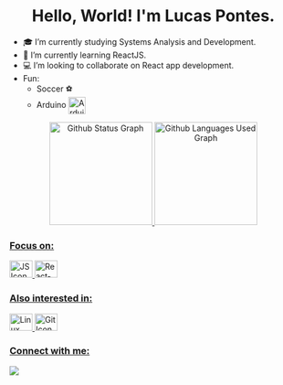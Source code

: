 <h1 align="center">Hello, World! I'm Lucas Pontes.</h1>

<div>
  <ul>
    <li>🎓 I’m currently studying Systems Analysis and Development.</li>
    <li>🌱 I’m currently learning ReactJS.</li>
    <li>💻 I’m looking to collaborate on React app development.</li>
    <li>Fun: 
      <ul>
        <li>
          Soccer ⚽
        </li>
        <li>
          Arduino <img align="center" alt="Arduino Icon" height="30" width="30" src="https://cdn.jsdelivr.net/gh/devicons/devicon/icons/arduino/arduino-original-wordmark.svg" />
        </li>
     </ul>
    </li>
  </ul>
</div>

<div align="center">
  <a href="https://github.com/lpontes8">
    <img alt="Github Status Graph" height="180em" src="https://github-readme-stats.vercel.app/api?username=lpontes8&show_icons=true&theme=react&include_all_commits=true&count_private=true"/>
    <img alt="Github Languages Used Graph" height="180em" src="https://github-readme-stats.vercel.app/api/top-langs/?username=lpontes8&langs_count=7&theme=react"/>
</div>

<div style="display: inline_block">
  <div>
    <h3>Focus on:</h3>
    <img alt="JS Icon" height="30" width="40" src="https://cdn.jsdelivr.net/gh/devicons/devicon/icons/javascript/javascript-original.svg" />
    <img alt="React-JS Icon" height="30" width="40" src="https://cdn.jsdelivr.net/gh/devicons/devicon/icons/react/react-original-wordmark.svg" />
  </div>
  <div>
    <h3>Also interested in:</h3>
    <img alt="Linux Icon" height="30" width="40" src="https://cdn.jsdelivr.net/gh/devicons/devicon/icons/linux/linux-original.svg" />
    <img alt="Git Icon" height="30" width="40" src="https://cdn.jsdelivr.net/gh/devicons/devicon/icons/git/git-original.svg" />
  </div>
</div>

<div>
  <h3>Connect with me:</h3>
    <a href = "mailto:lucasdealmeidapontes@gmail.com"><img src="https://img.shields.io/badge/Gmail-D14836?style=for-the-badge&logo=gmail&logoColor=white" target="_blank"></a>
